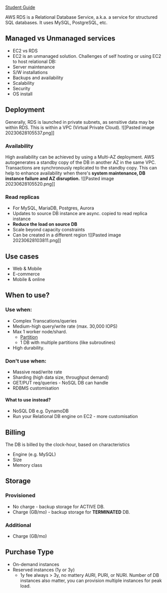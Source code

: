 [Student Guide](https://awsacademy.instructure.com/courses/45181/modules/items/3885326)

AWS RDS is a Relational Database Service, a.k.a. a service for structured SQL databases.
It uses MySQL, PostgreSQL, etc.
## Managed vs Unmanaged services
- EC2 vs RDS
- EC2 is an unmanaged solution.
Challenges of self hosting or using EC2 to host relational DB:
- Server maintenance
- S/W installations
- Backups and availability
- Scalability 
- Security
- OS install


## Deployment
Generally, RDS is launched in private subnets, as sensitive data may be within RDS. This is within a VPC (Virtual Private Cloud).
![[Pasted image 20230628105537.png]]

### Availability
High availability can be achieved by using a Multi-AZ deployment.
AWS autogenerates a standby copy of the DB in another AZ in the same VPC. 
Transactions are synchronously replicated to the standby copy.
This can help to enhance availability when there's **system maintenance, DB instance failure and AZ disruption.**
![[Pasted image 20230628105520.png]]

### Read replicas
- For MySQL, MariaDB, Postgres, Aurora
- Updates to source DB instance are async. copied to read replica instance
- **Reduce the load on source DB**
- Scale beyond capacity constraints
- Can be created in a different region
![[Pasted image 20230628103811.png]]

## Use cases
- Web & Mobile
- E-commerce
- Mobile & online

## When to use?
### Use when:
- Complex Transcations/queries
- Medium-high query/write rate (max. 30,000 IOPS)
- Max 1 worker node/shard.
	- [Partition](https://en.wikipedia.org/wiki/Shard_(database_architecture))
	- 1 DB with multiple partitions (like subroutines)
- High durability.

### Don't use when:
- Massive read/write rate
- Sharding (high data size, throughput demand)
- GET/PUT req/queries - NoSQL DB can handle
- RDBMS customisation

#### What to use instead?
- NoSQL DB e.g. DynamoDB
- Run your Relational DB engine on EC2 - more customisation

## Billing
The DB is billed by the clock-hour, based on characteristics
- Engine (e.g. MySQL)
- Size
- Memory class

## Storage
### Provisioned
- No charge - backup storage for ACTIVE DB.
- Charge (GB/mo) - backup storage for **TERMINATED** DB.
### Additional
- Charge (GB/mo)


## Purchase Type
- On-demand instances
- Reserved instances (1y or 3y)
	- 1y fee always > 3y, no mattery AURI, PURI, or NURI.
Number of DB instances also matter, you can provision multiple instances for peak load.

